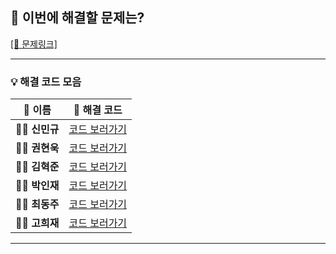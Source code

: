 ## 🎯 이번에 해결할 문제는?

[[🔗 문제링크]](https://www.acmicpc.net/problem/2164)

---

### 💡 해결 코드 모음

|  👤 **이름**  |  🔗 **해결 코드**  |
| :-----------: | :----------------: |
| 🧑‍💻 **신민규** | [코드 보러가기](#) |
| 👨‍💻 **권현욱** | [코드 보러가기](#) |
| 🧑‍💻 **김혁준** | [코드 보러가기](#) |
| 👨‍💻 **박인재** | [코드 보러가기](#) |
| 🧑‍💻 **최동주** | [코드 보러가기](#) |
| 👨‍💻 **고희재** | [코드 보러가기](#) |

---
